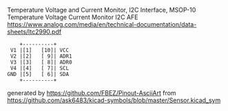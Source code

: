 Temperature Voltage and Current Monitor, I2C Interface, MSOP-10
Temperature Voltage Current Monitor I2C AFE
https://www.analog.com/media/en/technical-documentation/data-sheets/ltc2990.pdf


	    +----------+
	 V1 |[1]   [10]| VCC
	 V2 |[2]   [ 9]| ADR1
	 V3 |[3]   [ 8]| ADR0
	 V4 |[4]   [ 7]| SCL
	GND |[5]   [ 6]| SDA
	    +----------+


generated by https://github.com/FBEZ/Pinout-AsciiArt from https://github.com/ask6483/kicad-symbols/blob/master/Sensor.kicad_sym